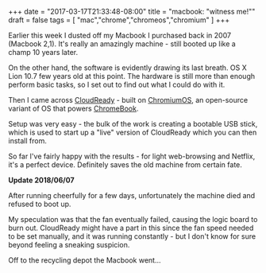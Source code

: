 +++
date = "2017-03-17T21:33:48-08:00"
title = "macbook: \"witness me!\""
draft = false
tags = [ "mac","chrome","chromeos","chromium" ]
+++

Earlier this week I dusted off my Macbook I purchased back in 2007 (Macbook 2,1). It's really an amazingly machine - still booted up like a champ 10 years later.  

On the other hand, the software is evidently drawing its last breath. OS X Lion 10.7 few years old at this point. The hardware is still more than enough perform basic tasks, so I set out to find out what I could do with it.  

<!--more-->

Then I came across [CloudReady](https://www.neverware.com) - built on [ChromiumOS](https://www.chromium.org/chromium-os), an open-source variant of OS that powers [ChromeBook](https://www.google.com/chromebook/).  

Setup was very easy - the bulk of the work is creating a bootable USB stick, which is used to start up a "live" version of CloudReady which you can then install from.  

So far I've fairly happy with the results - for light web-browsing and Netflix, it's a perfect device. Definitely saves the old machine from certain fate.  

__Update 2018/06/07__

After running cheerfully for a few days,  unfortunately the machine died and refused to boot up.

My speculation was that the fan eventually failed, causing the logic board to burn out. CloudReady might have a part in this since the fan speed needed to be set manually, and it was running constantly - but I don't know for sure beyond feeling a sneaking suspicion.

Off to the recycling depot the Macbook went...
